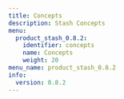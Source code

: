 ```yaml
---
title: Concepts
description: Stash Concepts
menu:
  product_stash_0.8.2:
    identifier: concepts
    name: Concepts
    weight: 20
menu_name: product_stash_0.8.2
info:
  version: 0.8.2
---
```


